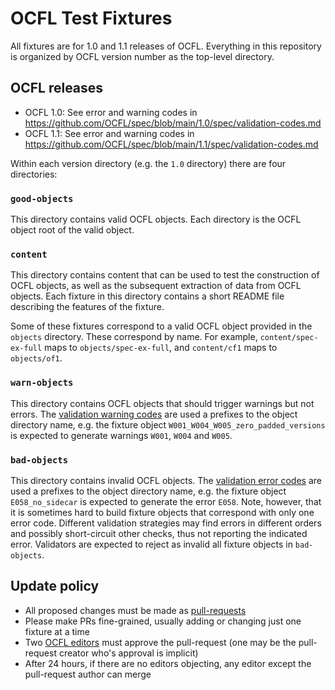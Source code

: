 # OCFL Test Fixtures

All fixtures are for 1.0 and 1.1 releases of OCFL. Everything in this repository is organized by OCFL version number as the top-level directory.

## OCFL releases

   - OCFL 1.0: See error and warning codes in https://github.com/OCFL/spec/blob/main/1.0/spec/validation-codes.md
   - OCFL 1.1: See error and warning codes in https://github.com/OCFL/spec/blob/main/1.1/spec/validation-codes.md

Within each version directory (e.g. the `1.0` directory) there are four directories:

### `good-objects`

This directory contains valid OCFL objects. Each directory is the OCFL object root of the valid object.

### `content`

This directory contains content that can be used to test the construction of OCFL objects, as well as the subsequent extraction of data from OCFL objects. Each fixture in this directory contains a short README file describing the features of the fixture.

Some of these fixtures correspond to a valid OCFL object provided in the `objects` directory. These correspond by name. For example, `content/spec-ex-full` maps to `objects/spec-ex-full`, and `content/cf1` maps to `objects/of1`.

### `warn-objects`

This directory contains OCFL objects that should trigger warnings but not errors. The [validation warning codes](https://github.com/OCFL/spec/blob/main/draft/spec/validation-codes.md#warnings--corresponding-with-should-in-specification) are used a prefixes to the object directory name, e.g. the fixture object `W001_W004_W005_zero_padded_versions` is expected to generate warnings `W001`, `W004` and `W005`.

### `bad-objects`

This directory contains invalid OCFL objects. The [validation error codes](https://github.com/OCFL/spec/blob/main/draft/spec/validation-codes.md#object-errors-corresponding-with-must-in-specification) are used a prefixes to the object directory name, e.g. the fixture object `E058_no_sidecar` is expected to generate the error `E058`. Note, however, that it is sometimes hard to build fixture objects that correspond with only one error code. Different validation strategies may find errors in different orders and possibly short-circuit other checks, thus not reporting the indicated error. Validators are expected to reject as invalid all fixture objects in `bad-objects`.

## Update policy

  * All proposed changes must be made as [pull-requests](https://github.com/OCFL/fixtures/pulls)
  * Please make PRs fine-grained, usually adding or changing just one fixture at a time
  * Two [OCFL editors](https://github.com/orgs/OCFL/teams/editors) must approve the pull-request (one may be the pull-request creator who's approval is implicit)
  * After 24 hours, if there are no editors objecting, any editor except the pull-request author can merge
